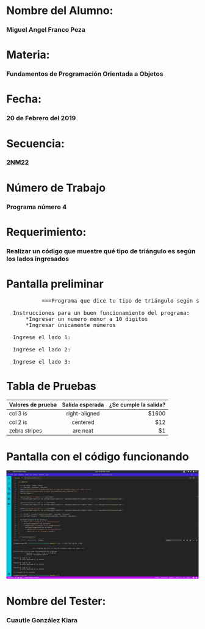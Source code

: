 
<h1>Nombre del Alumno:</h1>
<h3>Miguel Angel Franco Peza</h3>

<h1>Materia:</h1>
<h3>Fundamentos de Programación Orientada a Objetos</h3>

<h1>Fecha:</h1>
<h3>20 de Febrero del 2019</h3>

<h1>Secuencia:</h1>
<h3>2NM22</h3>

<h1>Número de Trabajo</h1>
<h3>Programa número 4</h3>

<h1>Requerimiento:</h1>
<h3>Realizar un código que muestre qué tipo de triángulo es según los lados ingresados</h3>

<h1>Pantalla preliminar</h1>

<pre>           ===Programa que dice tu tipo de triángulo según sus lados==

  Instrucciones para un buen funcionamiento del programa:
      *Ingresar un numero menor a 10 digitos
      *Ingresar únicamente números

  Ingrese el lado 1:

  Ingrese el lado 2:

  Ingrese el lado 3:
</pre>
<h1>Tabla de Pruebas</h1>

| Valores de prueba  | Salida esperada           | ¿Se cumple la salida?  |
| -------------      |:------------------------: | ---------------------: |
| col 3 is           | right-aligned             | $1600                  |
| col 2 is           | centered                  |   $12                  |
| zebra stripes      | are neat                  |    $1                  |

<h1>Pantalla con el código funcionando</h1>
<img alt="PNG" src="./codigofunciona.png"/>

<h1>Nombre del Tester:</h1>
<h3>Cuautle González Kiara</h3>